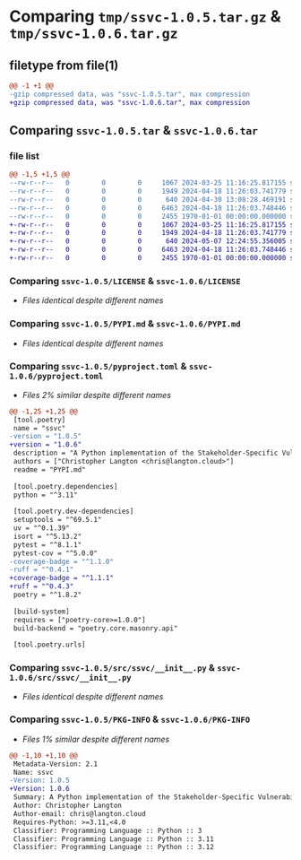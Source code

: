 # Comparing `tmp/ssvc-1.0.5.tar.gz` & `tmp/ssvc-1.0.6.tar.gz`

## filetype from file(1)

```diff
@@ -1 +1 @@
-gzip compressed data, was "ssvc-1.0.5.tar", max compression
+gzip compressed data, was "ssvc-1.0.6.tar", max compression
```

## Comparing `ssvc-1.0.5.tar` & `ssvc-1.0.6.tar`

### file list

```diff
@@ -1,5 +1,5 @@
--rw-r--r--   0        0        0     1067 2024-03-25 11:16:25.817155 ssvc-1.0.5/LICENSE
--rw-r--r--   0        0        0     1949 2024-04-18 11:26:03.741779 ssvc-1.0.5/PYPI.md
--rw-r--r--   0        0        0      640 2024-04-30 13:08:28.469191 ssvc-1.0.5/pyproject.toml
--rw-r--r--   0        0        0     6463 2024-04-18 11:26:03.748446 ssvc-1.0.5/src/ssvc/__init__.py
--rw-r--r--   0        0        0     2455 1970-01-01 00:00:00.000000 ssvc-1.0.5/PKG-INFO
+-rw-r--r--   0        0        0     1067 2024-03-25 11:16:25.817155 ssvc-1.0.6/LICENSE
+-rw-r--r--   0        0        0     1949 2024-04-18 11:26:03.741779 ssvc-1.0.6/PYPI.md
+-rw-r--r--   0        0        0      640 2024-05-07 12:24:55.356005 ssvc-1.0.6/pyproject.toml
+-rw-r--r--   0        0        0     6463 2024-04-18 11:26:03.748446 ssvc-1.0.6/src/ssvc/__init__.py
+-rw-r--r--   0        0        0     2455 1970-01-01 00:00:00.000000 ssvc-1.0.6/PKG-INFO
```

### Comparing `ssvc-1.0.5/LICENSE` & `ssvc-1.0.6/LICENSE`

 * *Files identical despite different names*

### Comparing `ssvc-1.0.5/PYPI.md` & `ssvc-1.0.6/PYPI.md`

 * *Files identical despite different names*

### Comparing `ssvc-1.0.5/pyproject.toml` & `ssvc-1.0.6/pyproject.toml`

 * *Files 2% similar despite different names*

```diff
@@ -1,25 +1,25 @@
 [tool.poetry]
 name = "ssvc"
-version = "1.0.5"
+version = "1.0.6"
 description = "A Python implementation of the Stakeholder-Specific Vulnerability Categorization framework."
 authors = ["Christopher Langton <chris@langton.cloud>"]
 readme = "PYPI.md"
 
 [tool.poetry.dependencies]
 python = "^3.11"
 
 [tool.poetry.dev-dependencies]
 setuptools = "^69.5.1"
 uv = "^0.1.39"
 isort = "^5.13.2"
 pytest = "^8.1.1"
 pytest-cov = "^5.0.0"
-coverage-badge = "^1.1.0"
-ruff = "^0.4.1"
+coverage-badge = "^1.1.1"
+ruff = "^0.4.3"
 poetry = "^1.8.2"
 
 [build-system]
 requires = ["poetry-core>=1.0.0"]
 build-backend = "poetry.core.masonry.api"
 
 [tool.poetry.urls]
```

### Comparing `ssvc-1.0.5/src/ssvc/__init__.py` & `ssvc-1.0.6/src/ssvc/__init__.py`

 * *Files identical despite different names*

### Comparing `ssvc-1.0.5/PKG-INFO` & `ssvc-1.0.6/PKG-INFO`

 * *Files 1% similar despite different names*

```diff
@@ -1,10 +1,10 @@
 Metadata-Version: 2.1
 Name: ssvc
-Version: 1.0.5
+Version: 1.0.6
 Summary: A Python implementation of the Stakeholder-Specific Vulnerability Categorization framework.
 Author: Christopher Langton
 Author-email: chris@langton.cloud
 Requires-Python: >=3.11,<4.0
 Classifier: Programming Language :: Python :: 3
 Classifier: Programming Language :: Python :: 3.11
 Classifier: Programming Language :: Python :: 3.12
```

